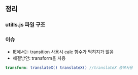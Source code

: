 ## 정리

### utills.js 파일 구조 
### 이슈
- IE에서는 transition 사용시 calc 함수가 먹히지가 않음
- 해결방안: transform을 사용
```scss
transform: translateX() translateX() //translateX 중복사용
```